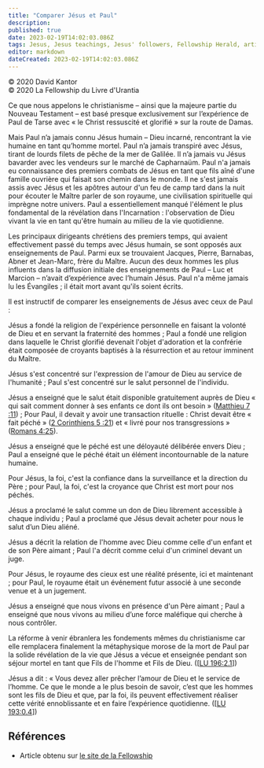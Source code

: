 ```yaml
---
title: "Comparer Jésus et Paul"
description: 
published: true
date: 2023-02-19T14:02:03.086Z
tags: Jesus, Jesus teachings, Jesus' followers, Fellowship Herald, article
editor: markdown
dateCreated: 2023-02-19T14:02:03.086Z
---
```


<p class="v-card v-sheet theme--light grey lighten-3 px-2">© 2020 David Kantor<br>© 2020 La Fellowship du Livre d'Urantia</p>



Ce que nous appelons le christianisme – ainsi que la majeure partie du Nouveau Testament – est basé presque exclusivement sur l’expérience de Paul de Tarse avec « le Christ ressuscité et glorifié » sur la route de Damas. 

Mais Paul n’a jamais connu Jésus humain – Dieu incarné, rencontrant la vie humaine en tant qu’homme mortel. Paul n’a jamais transpiré avec Jésus, tirant de lourds filets de pêche de la mer de Galilée. Il n’a jamais vu Jésus bavarder avec les vendeurs sur le marché de Capharnaüm. Paul n'a jamais eu connaissance des premiers combats de Jésus en tant que fils aîné d'une famille ouvrière qui faisait son chemin dans le monde. Il ne s'est jamais assis avec Jésus et les apôtres autour d'un feu de camp tard dans la nuit pour écouter le Maître parler de son royaume, une civilisation spirituelle qui imprègne notre univers. Paul a essentiellement manqué l'élément le plus fondamental de la révélation dans l'Incarnation : l'observation de Dieu vivant la vie en tant qu'être humain au milieu de la vie quotidienne. 

Les principaux dirigeants chrétiens des premiers temps, qui avaient effectivement passé du temps avec Jésus humain, se sont opposés aux enseignements de Paul. Parmi eux se trouvaient Jacques, Pierre, Barnabas, Abner et Jean-Marc, frère du Maître. Aucun des deux hommes les plus influents dans la diffusion initiale des enseignements de Paul – Luc et Marcion – n’avait d’expérience avec l’humain Jésus. Paul n'a même jamais lu les Évangiles ; il était mort avant qu'ils soient écrits. 

Il est instructif de comparer les enseignements de Jésus avec ceux de Paul : 

Jésus a fondé la religion de l'expérience personnelle en faisant la volonté de Dieu et en servant la fraternité des hommes ; Paul a fondé une religion dans laquelle le Christ glorifié devenait l'objet d'adoration et la confrérie était composée de croyants baptisés à la résurrection et au retour imminent du Maître. 

Jésus s'est concentré sur l'expression de l'amour de Dieu au service de l'humanité ; Paul s'est concentré sur le salut personnel de l'individu. 

Jésus a enseigné que le salut était disponible gratuitement auprès de Dieu « qui sait comment donner à ses enfants ce dont ils ont besoin » ([Matthieu 7 :11](/fr/Bible/Matthew/7#v11)) ; Pour Paul, il devait y avoir une transaction rituelle : Christ devait être « fait péché » ([2 Corinthiens 5 :21](/fr/Bible/2_Corinthians/5#v21)) et « livré pour nos transgressions » ([Romans 4:25](/fr/Bible/Romans/4#v25)). 

Jésus a enseigné que le péché est une déloyauté délibérée envers Dieu ; Paul a enseigné que le péché était un élément incontournable de la nature humaine. 

Pour Jésus, la foi, c'est la confiance dans la surveillance et la direction du Père ; pour Paul, la foi, c'est la croyance que Christ est mort pour nos péchés. 

Jésus a proclamé le salut comme un don de Dieu librement accessible à chaque individu ; Paul a proclamé que Jésus devait acheter pour nous le salut d’un Dieu aliéné. 

Jésus a décrit la relation de l'homme avec Dieu comme celle d'un enfant et de son Père aimant ; Paul l'a décrit comme celui d'un criminel devant un juge. 

Pour Jésus, le royaume des cieux est une réalité présente, ici et maintenant ; pour Paul, le royaume était un événement futur associé à une seconde venue et à un jugement. 

Jésus a enseigné que nous vivons en présence d'un Père aimant ; Paul a enseigné que nous vivons au milieu d’une force maléfique qui cherche à nous contrôler. 

La réforme à venir ébranlera les fondements mêmes du christianisme car elle remplacera finalement la métaphysique morose de la mort de Paul par la solide révélation de la vie que Jésus a vécue et enseignée pendant son séjour mortel en tant que Fils de l'homme et Fils de Dieu. (<a id="a40_278"></a>[[LU 196:2.1](/fr/The_Urantia_Book/196#p2_1)]) 

Jésus a dit : « Vous devez aller prêcher l’amour de Dieu et le service de l’homme. Ce que le monde a le plus besoin de savoir, c’est que les hommes sont les fils de Dieu et que, par la foi, ils peuvent effectivement réaliser cette vérité ennoblissante et en faire l’expérience quotidienne. (<a id="a42_291"></a>[[LU 193:0.4](/fr/The_Urantia_Book/193#p0_4)]) 

## Références

- Article obtenu sur [le site de la Fellowship](https://urantia-book.org/archive/newsletters/herald/)




